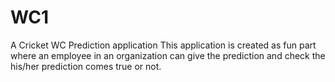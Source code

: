# WC1
A Cricket WC Prediction application
This application is created as fun part where an employee in an organization can give the prediction and check the his/her prediction comes true or not.
